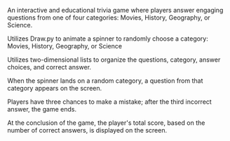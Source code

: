 An interactive and educational trivia game where players answer engaging questions from one of four categories: Movies, History, Geography, or Science. 

Utilizes Draw.py to animate a spinner to randomly choose a category: Movies, History, Geography, or Science

Utilizes two-dimensional lists to organize the questions, category, answer choices, and correct answer. 

When the spinner lands on a random category, a question from that category appears on the screen. 

Players have three chances to make a mistake; after the third incorrect answer, the game ends.

At the conclusion of the game, the player's total score, based on the number of correct answers, is displayed on the screen.
